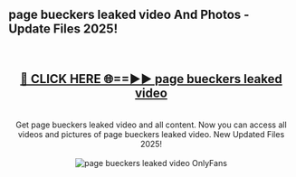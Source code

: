 <h2>page bueckers leaked video And Photos - Update Files 2025!</h2>
<br>
<div align="center">
<h2><a href="https://top-ai-tools.click/QrbHav" rel="nofollow">🔴 CLICK HERE 🌐==►► page bueckers leaked video</a></h2>
<br>
Get page bueckers leaked video and all content. Now you can access all videos and pictures of page bueckers leaked video. New Updated Files 2025!
<br>
<br>
<a href="https://top-ai-tools.click/QrbHav" rel="nofollow" data-target="animated-image.originalLink"><img src="https://i.ibb.co.com/WyWwxjT/player-gif2.gif" alt="page bueckers leaked video OnlyFans" style="max-width: 100%; display: inline-block;" data-target="animated-image.originalImage"></a>
</div>
<br>